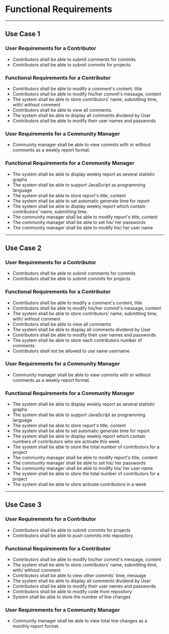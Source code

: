 # Functional Requirements
---
## Use Case 1

### User Requirements for a Contributor

* Contributors shall be able to submit comments for commits.
* Contributors shall be able to submit commits for projects.

### Functional Requirements for a Contributor

* Contributors shall be able to modify a comment's content, title
* Contributors shall be able to modify his/her commit's message, content
* The system shall be able to store contributors' name, submitting time, with/ without comment
* Contributors shall be able to view all comments.
* The system shall be able to display all comments dividend by User
* Contributors shall be able to modify their user names and passwords

### User Requirements for a Community Manager

* Community manager shall be able to view commits with or without comments as a weekly report format.

### Functional Requirements for a Community Manager

* The system shall be able to display weekly report as several statistic graphs
* The system shall be able to support JavaScript as programming language
* The system shall be able to store report's title, content
* The system shall be able to set automatic generate time for report
* The system shall be able to display weekly report which contain contributors' name, submitting time.
* The community manager shall be able to modify report's title, content
* The community manager shall be able to set his/ her passwords
* The community manager shall be able to modify his/ her user name

---

## Use Case 2

### User Requirements for a Contributor
* Contributors shall be able to submit comments for commits
* Contributors shall be able to submit commits for projects

### Functional Requirements for a Contributor

* Contributors shall be able to modify a comment's content, title
* Contributors shall be able to modify his/her commit's message, content
* The system shall be able to store contributors' name, submitting time, with/ without comment
* Contributors shall be able to view all comments
* The system shall be able to display all comments dividend by User
* Contributors shall be able to modify their user names and passwords
* The system shall be able to store each contributors number of comments
* Contributors shall not be allowed to use same username

### User Requirements for a Community Manager

* Community manager shall be able to view commits with or without comments as a weekly report format.

### Functional Requirements for a Community Manager

* The system shall be able to display weekly report as several statistic graphs
* The system shall be able to support JavaScript as programming language
* The system shall be able to store report's title, content
* The system shall be able to set automatic generate time for report
* The system shall be able to display weekly report which contain numbers of contributors who are activate this week
* The system shall be able to store the total number of contributors for a project
* The community manager shall be able to modify report's title, content
* The community manager shall be able to set his/ her passwords
* The community manager shall be able to modify his/ her user name
* The system shall be able to store the total number of contributors for a project
* The system shall be able to store activate contributors in a week
---
## Use Case 3

### User Requirements for a Contributor

* Contributors shall be able to submit commits for projects
* Contributors shall be able to push commits into repository

### Functional Requirements for a Contributor

* Contributors shall be able to modify his/her commit's message, content
* The system shall be able to store contributors' name, submitting time, with/ without comment
* Contributors shall be able to view other commits' time, message
* The system shall be able to display all comments dividend by User
* Contributors shall be able to modify their user names and passwords
* Contributors shall be able to modify code from repository
* System shall be able to store the number of line changes

### User Requirements for a Community Manager
* Community manager shall be able to view total line changes as a monthly report format.

